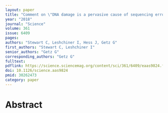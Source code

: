 ```yaml
---
layout: paper
title: "Comment on \"DNA damage is a pervasive cause of sequencing errors, directly confounding variant identification\""
year: "2018"
journal: "Science"
volume: 361
issue: 6409
pages:
authors: "Stewart C, Leshchiner I, Hess J, Getz G"
first_authors: "Stewart C, Leshchiner I"
senior_authors: "Getz G"
corresponding_authors: "Getz G"
fulltext:
pdflink: https://science.sciencemag.org/content/sci/361/6409/eaas9824.full.pdf
doi: 10.1126/science.aas9824
pmid: 30262473
category: paper
---
```


# Abstract


